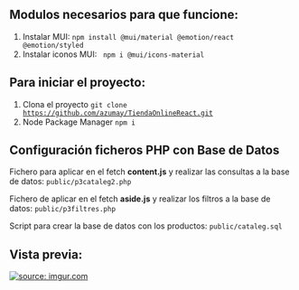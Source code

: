 ## Modulos necesarios para que funcione:
1. Instalar MUI: 
  <code>npm install @mui/material @emotion/react @emotion/styled</code>
2. Instalar iconos MUI: 
  <code> npm i @mui/icons-material</code>

## Para iniciar el proyecto:
1. Clona el proyecto
<code>git clone https://github.com/azumay/TiendaOnlineReact.git</code>
2. Node Package Manager 
<code>npm i</code>

## Configuración ficheros PHP con Base de Datos

Fichero para aplicar en el fetch **content.js** y realizar las consultas a la base de datos:
<code>public/p3cataleg2.php</code>

Fichero de aplicar en el fetch **aside.js** y realizar los filtros a la base de datos:
<code>public/p3filtres.php</code>

Script para crear la base de datos con los productos: 
<code>public/cataleg.sql</code>

## Vista previa:
<a href="https://imgur.com/NBKzKuN"><img src="https://i.imgur.com/NBKzKuN.png" title="source: imgur.com" /></a>
